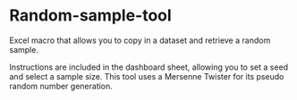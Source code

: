 # Random-sample-tool

Excel macro that allows you to copy in a dataset and retrieve a random sample.

Instructions are included in the dashboard sheet, allowing you to set a seed and select a sample size.
This tool uses a Mersenne Twister for its pseudo random number generation.
